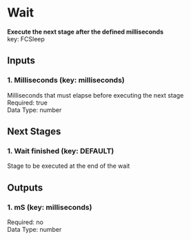 # Wait  
  
**Execute the next stage after the defined milliseconds**  
key: FCSleep  
## Inputs  
### 1. Milliseconds (key: milliseconds)  
Milliseconds that must elapse before executing the next stage  
Required: true  
Data Type: number   
## Next Stages  
### 1. Wait finished (key: DEFAULT)  
Stage to be executed at the end of the wait  
## Outputs  
### 1. mS (key: milliseconds)  
  
Required: no  
Data Type: number 
